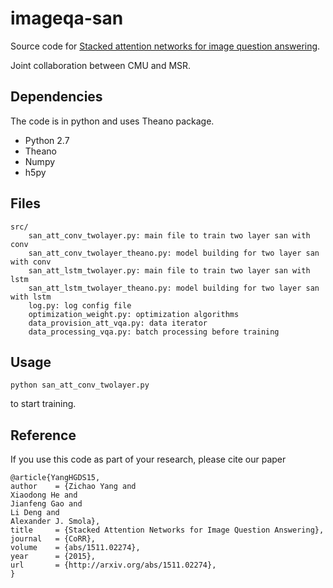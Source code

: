 # imageqa-san
Source code for
[Stacked attention networks for image question answering](http://arxiv.org/abs/1511.02274).

Joint collaboration between CMU and MSR.

## Dependencies
The code is in python and uses Theano package.
- Python 2.7
- Theano
- Numpy
- h5py

## Files
```
src/
    san_att_conv_twolayer.py: main file to train two layer san with conv
    san_att_conv_twolayer_theano.py: model building for two layer san with conv
    san_att_lstm_twolayer.py: main file to train two layer san with lstm
    san_att_lstm_twolayer_theano.py: model building for two layer san with lstm
    log.py: log config file
    optimization_weight.py: optimization algorithms
    data_provision_att_vqa.py: data iterator
    data_processing_vqa.py: batch processing before training
```

## Usage
```
python san_att_conv_twolayer.py
```
to start training.

## Reference
If you use this code as part of your research, please cite our paper
```
@article{YangHGDS15,
author    = {Zichao Yang and
Xiaodong He and
Jianfeng Gao and
Li Deng and
Alexander J. Smola},
title     = {Stacked Attention Networks for Image Question Answering},
journal   = {CoRR},
volume    = {abs/1511.02274},
year      = {2015},
url       = {http://arxiv.org/abs/1511.02274},
}
```
